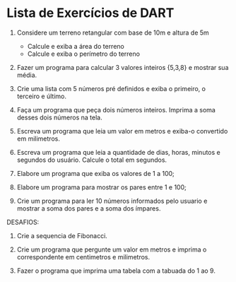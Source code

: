 # Lista de Exercícios de DART

1. Considere um terreno retangular com base de 10m e altura de 5m
    - Calcule e exiba a área do terreno
    - Calcule e exiba o perímetro do terreno
    
2. Fazer um programa para calcular 3 valores inteiros {5,3,8} e mostrar sua média.

3. Crie uma lista com 5 números pré definidos e exiba o primeiro, o terceiro e último.

4. Faça um programa que peça dois números inteiros. Imprima a soma desses dois números na tela.

5. Escreva um programa que leia um valor em metros e exiba-o convertido em milimetros.

6. Escreva um programa que leia a quantidade de dias, horas, minutos e segundos do usuário. Calcule o total em segundos.

7. Elabore um programa que exiba os valores de 1 a 100;

8. Elabore um programa para mostrar os pares entre 1 e 100;

9. Crie um programa para ler 10 números informados pelo usuario e mostrar a soma dos pares e a soma dos ímpares.

DESAFIOS:

1. Crie a sequencia de Fibonacci.

2. Crie um programa que pergunte um valor em metros e imprima o correspondente em centimetros e milimetros.

3. Fazer o programa que imprima uma tabela com a tabuada do 1 ao 9.

